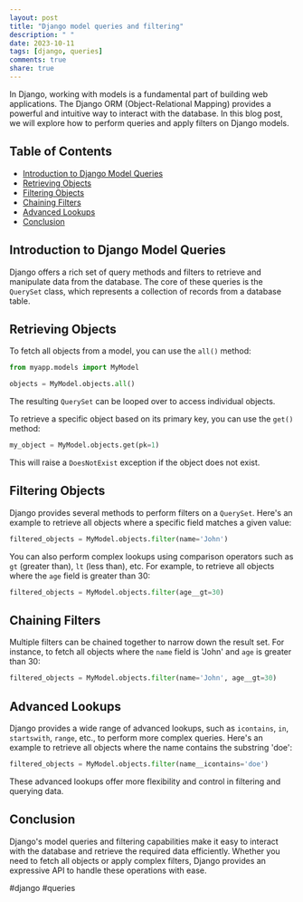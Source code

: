 ```yaml
---
layout: post
title: "Django model queries and filtering"
description: " "
date: 2023-10-11
tags: [django, queries]
comments: true
share: true
---
```


In Django, working with models is a fundamental part of building web applications. The Django ORM (Object-Relational Mapping) provides a powerful and intuitive way to interact with the database. In this blog post, we will explore how to perform queries and apply filters on Django models.

## Table of Contents

- [Introduction to Django Model Queries](#introduction-to-django-model-queries)
- [Retrieving Objects](#retrieving-objects)
- [Filtering Objects](#filtering-objects)
- [Chaining Filters](#chaining-filters)
- [Advanced Lookups](#advanced-lookups)
- [Conclusion](#conclusion)

## Introduction to Django Model Queries

Django offers a rich set of query methods and filters to retrieve and manipulate data from the database. The core of these queries is the `QuerySet` class, which represents a collection of records from a database table.

## Retrieving Objects

To fetch all objects from a model, you can use the `all()` method:

```python
from myapp.models import MyModel

objects = MyModel.objects.all()
```

The resulting `QuerySet` can be looped over to access individual objects.

To retrieve a specific object based on its primary key, you can use the `get()` method:

```python
my_object = MyModel.objects.get(pk=1)
```

This will raise a `DoesNotExist` exception if the object does not exist.

## Filtering Objects

Django provides several methods to perform filters on a `QuerySet`. Here's an example to retrieve all objects where a specific field matches a given value:

```python
filtered_objects = MyModel.objects.filter(name='John')
```

You can also perform complex lookups using comparison operators such as `gt` (greater than), `lt` (less than), etc. For example, to retrieve all objects where the `age` field is greater than 30:

```python
filtered_objects = MyModel.objects.filter(age__gt=30)
```

## Chaining Filters

Multiple filters can be chained together to narrow down the result set. For instance, to fetch all objects where the `name` field is 'John' and `age` is greater than 30:

```python
filtered_objects = MyModel.objects.filter(name='John', age__gt=30)
```

## Advanced Lookups

Django provides a wide range of advanced lookups, such as `icontains`, `in`, `startswith`, `range`, etc., to perform more complex queries. Here's an example to retrieve all objects where the name contains the substring 'doe':

```python
filtered_objects = MyModel.objects.filter(name__icontains='doe')
```

These advanced lookups offer more flexibility and control in filtering and querying data.

## Conclusion

Django's model queries and filtering capabilities make it easy to interact with the database and retrieve the required data efficiently. Whether you need to fetch all objects or apply complex filters, Django provides an expressive API to handle these operations with ease.

#django #queries